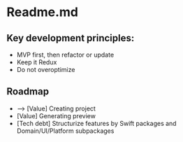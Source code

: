 #  Readme.md

## Key development principles: 
* MVP first, then refactor or update
* Keep it Redux
* Do not overoptimize


## Roadmap
* --> [Value] Creating project
* [Value] Generating preview
* [Tech debt] Structurize features by Swift packages and Domain/UI/Platform subpackages
